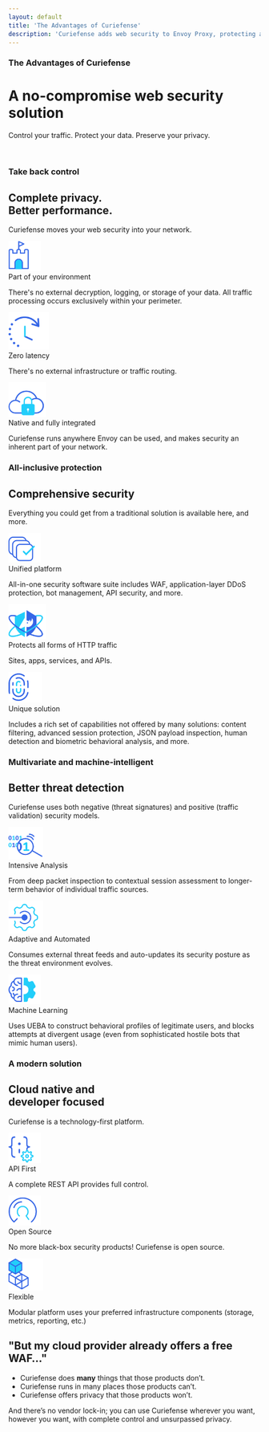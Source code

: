 ```yaml
---
layout: default
title: 'The Advantages of Curiefense'
description: 'Curiefense adds web security to Envoy Proxy, protecting apps, sites, services, and APIs. Here are its advantages compared to other web security solutions.'
---
```


<div class="hero-nohome advantages">
  <div class="container w-container">
    <div class="hero-row nohome">
      <div class="row flex-vertical w-row">
        <div class="w-col w-col-6 w-col-stack">
          <div class="item-vertical level-one first">
            <div class="item-vertical first">
              <h3 class="heading-2 contrast">The Advantages of Curiefense</h3>
              <h1 class="hero-title nohome contrast">A no-compromise web security solution</h1>
            </div>
            <div class="item-vertical">
              <p class="paragraph hero-paragraph contrast">Control your traffic. Protect your data. Preserve your privacy.<br></p>
            </div>
          </div>
        </div>
        <div class="no-paddings w-col w-col-6 w-col-stack">
          <div class="hero-image-nohome"><img width="610" src="/images/isometric_white_bg-06-06.png" srcset="images/isometric_white_bg-06-06-p-500.png 500w, images/isometric_white_bg-06-06-p-800.png 800w, images/isometric_white_bg-06-06-p-1080.png 1080w, images/blog-introducing-curiefense.png 1600w, images/isometric_white_bg-06-06-p-3200.png 3200w, images/isometric_white_bg-06-06.png 6580w" sizes="(max-width: 479px) 93vw, (max-width: 767px) 92vw, (max-width: 991px) 96vw, 610px" alt=""></div>
        </div>
      </div>
    </div>
  </div>
</div>
<div class="section columns-icons">
  <div class="container w-container">
    <div class="item-vertical first">
      <h3 class="heading-2">Take back control</h3>
      <h2 class="heading-3">Complete privacy. <br>Better performance.</h2>
      <div class="item-vertical">
        <p class="paragraph hero-paragraph">Curiefense moves your web security into your network.<br></p>
      </div>
    </div>
    <div class="item-vertical">
      <div class="w-layout-grid columns-icons-grid">
        <div class="columns-icons-box">
          <div class="columns-icons-icon-wrapper"><img src="/images/castle_1.svg" loading="lazy" width="65" alt=""></div>
          <div class="item-vertical">
            <div class="list-item-title">Part of your environment</div>
            <p class="paragraph">There&#x27;s no external decryption, logging, or storage of your data. All traffic processing occurs exclusively within your perimeter.<br></p>
          </div>
        </div>
        <div class="columns-icons-box">
          <div class="columns-icons-icon-wrapper"><img src="/images/speed_1.svg" loading="lazy" width="81" alt=""></div>
          <div class="item-vertical">
            <div class="list-item-title">Zero latency</div>
            <p class="paragraph">There&#x27;s no external infrastructure or traffic routing.<br></p>
          </div>
        </div>
        <div class="columns-icons-box">
          <div class="columns-icons-icon-wrapper"><img src="/images/locked_1.svg" loading="lazy" width="75" alt=""></div>
          <div class="item-vertical">
            <div class="list-item-title">Native and fully integrated</div>
            <p class="paragraph">Curiefense runs anywhere Envoy can be used, and makes security an inherent part of your network.<br></p>
          </div>
        </div>
      </div>
    </div>
  </div>
</div>
<div class="section columns-icons contrast">
  <div class="container w-container">
    <div class="item-vertical first">
      <h3 class="heading-2 contrast">All-inclusive protection</h3>
      <h2 class="heading-3 contrast">Comprehensive security</h2>
      <div class="item-vertical">
        <p class="paragraph hero-paragraph contrast">Everything you could get from a traditional solution is available here, and more.<br></p>
      </div>
    </div>
    <div class="item-vertical">
      <div class="w-layout-grid columns-icons-grid">
        <div class="columns-icons-box">
          <div class="columns-icons-icon-wrapper"><img src="/images/checklist.svg" loading="lazy" width="65" alt=""></div>
          <div class="item-vertical">
            <div class="list-item-title contrast">Unified platform</div>
            <p class="paragraph contrast">All-in-one security software suite includes WAF, application-layer DDoS protection, bot management, API security, and more.<br></p>
          </div>
        </div>
        <div class="columns-icons-box">
          <div class="columns-icons-icon-wrapper"><img src="/images/shield-logo.svg" loading="lazy" width="75" alt=""></div>
          <div class="item-vertical">
            <div class="list-item-title contrast">Protects all forms of HTTP traffic</div>
            <p class="paragraph contrast">Sites, apps, services, and APIs.<br></p>
          </div>
        </div>
        <div class="columns-icons-box">
          <div class="columns-icons-icon-wrapper"><img src="/images/unique.svg" loading="lazy" width="67" alt=""></div>
          <div class="item-vertical">
            <div class="list-item-title contrast">Unique solution</div>
            <p class="paragraph contrast">Includes a rich set of capabilities not offered by many solutions: content filtering, advanced session protection, JSON payload inspection, human detection and biometric behavioral analysis, and more.<br></p>
          </div>
        </div>
      </div>
    </div>
  </div>
</div>
<div class="section columns-icons">
  <div class="container w-container">
    <div class="item-vertical first">
      <h3 class="heading-2">Multivariate and machine-intelligent</h3>
      <h2 class="heading-3">Better threat detection</h2>
      <div class="item-vertical">
        <p class="paragraph hero-paragraph">Curiefense uses both negative (threat signatures) and positive (traffic validation) security models.<br></p>
      </div>
    </div>
    <div class="item-vertical">
      <div class="w-layout-grid columns-icons-grid">
        <div class="columns-icons-box">
          <div class="columns-icons-icon-wrapper"><img src="/images/inspection.svg" loading="lazy" width="70" alt=""></div>
          <div class="item-vertical">
            <div class="list-item-title">Intensive Analysis</div>
            <p class="paragraph">From deep packet inspection to contextual session assessment to longer-term behavior of individual traffic sources.<br></p>
          </div>
        </div>
        <div class="columns-icons-box">
          <div class="columns-icons-icon-wrapper"><img src="/images/autoupdates.svg" loading="lazy" width="70" alt=""></div>
          <div class="item-vertical">
            <div class="list-item-title">Adaptive and Automated</div>
            <p class="paragraph">Consumes external threat feeds and auto-updates its security posture as the threat environment evolves.<br></p>
          </div>
        </div>
        <div class="columns-icons-box">
          <div class="columns-icons-icon-wrapper"><img src="/images/machine-learning.svg" loading="lazy" width="65" alt=""></div>
          <div class="item-vertical">
            <div class="list-item-title">Machine Learning</div>
            <p class="paragraph">Uses UEBA to construct behavioral profiles of legitimate users, and blocks attempts at divergent usage (even from sophisticated hostile bots that mimic human users).<br></p>
          </div>
        </div>
      </div>
    </div>
  </div>
</div>
<div class="section columns-icons white">
  <div class="container w-container">
    <div class="item-vertical first">
      <h3 class="heading-2">A modern solution</h3>
      <h2 class="heading-3">Cloud native and <br>developer focused</h2>
      <div class="item-vertical">
        <p class="paragraph hero-paragraph">Curiefense is a technology-first platform.<br></p>
      </div>
    </div>
    <div class="item-vertical">
      <div class="w-layout-grid columns-icons-grid">
        <div class="columns-icons-box">
          <div class="columns-icons-icon-wrapper"><img src="/images/API.svg" loading="lazy" width="65" alt=""></div>
          <div class="item-vertical">
            <div class="list-item-title">API First</div>
            <p class="paragraph">A complete REST API provides full control.<br></p>
          </div>
        </div>
        <div class="columns-icons-box">
          <div class="columns-icons-icon-wrapper"><img src="/images/open-source.svg" loading="lazy" width="65" alt=""></div>
          <div class="item-vertical">
            <div class="list-item-title">Open Source</div>
            <p class="paragraph">No more black-box security products! Curiefense is open source.<br></p>
          </div>
        </div>
        <div class="columns-icons-box">
          <div class="columns-icons-icon-wrapper"><img src="/images/modular.svg" loading="lazy" width="70" alt=""></div>
          <div class="item-vertical">
            <div class="list-item-title">Flexible</div>
            <p class="paragraph">Modular platform uses your preferred infrastructure components (storage, metrics, reporting, etc.)<br></p>
          </div>
        </div>
      </div>
    </div>
  </div>
</div>
<div class="section waf">
  <div class="container w-container">
    <div class="row-section flex-vertical w-row">
      <div class="w-col w-col-11">
        <div class="item-vertical first">
          <h2 class="heading-3">&quot;But my cloud provider already offers a free WAF…&quot;</h2>
          <div class="item-vertical"></div>
        </div>
        <div class="item-vertical">
          <ul role="list" class="list">
            <li class="list-item alt">
              <div class="paragraph">Curiefense does <strong class="bold-text-2">many</strong> things that those products don’t.</div>
            </li>
            <li class="list-item alt">
              <div class="paragraph">Curiefense runs in many places those products can’t.</div>
            </li>
            <li class="list-item alt">
              <div class="paragraph">Curiefense offers privacy that those products won’t.</div>
            </li>
          </ul>
        </div>
        <div class="item-vertical">
          <p class="paragraph">And there’s no vendor lock-in; you can use Curiefense wherever you want, however you want, with complete control and unsurpassed privacy.<br><br></p>
        </div>
      </div>
      <div class="w-col w-col-1"></div>
    </div>
  </div>
</div>